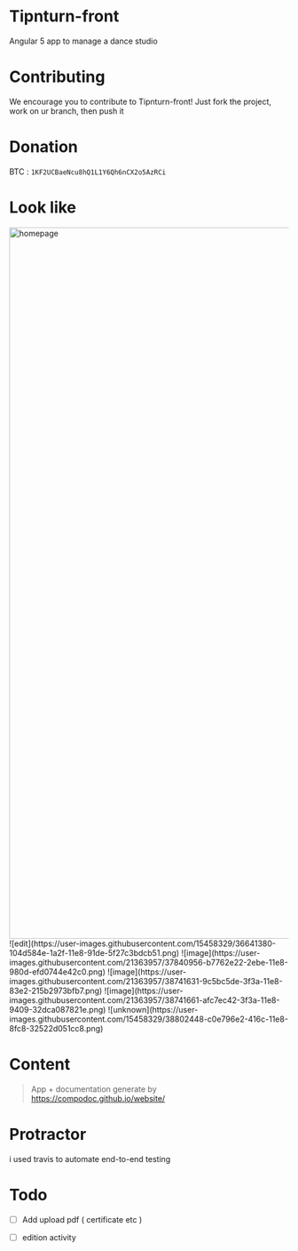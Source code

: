 # Tipnturn-front
Angular 5 app to manage a dance studio

# Contributing

We encourage you to contribute to Tipnturn-front!
Just fork the project, work on ur branch, then push it

# Donation 

BTC : `1KF2UCBaeNcu8hQ1L1Y6Qh6nCX2o5AzRCi`

# Look like

<img width="1280" alt="homepage" src="https://user-images.githubusercontent.com/15458329/43040538-893f8710-8d46-11e8-9da3-336ef18062f6.png">
![edit](https://user-images.githubusercontent.com/15458329/36641380-104d584e-1a2f-11e8-91de-5f27c3bdcb51.png)
![image](https://user-images.githubusercontent.com/21363957/37840956-b7762e22-2ebe-11e8-980d-efd0744e42c0.png)
![image](https://user-images.githubusercontent.com/21363957/38741631-9c5bc5de-3f3a-11e8-83e2-215b2973bfb7.png)
![image](https://user-images.githubusercontent.com/21363957/38741661-afc7ec42-3f3a-11e8-9409-32dca087821e.png)
![unknown](https://user-images.githubusercontent.com/15458329/38802448-c0e796e2-416c-11e8-8fc8-32522d051cc8.png)



# Content #

> App + documentation generate by https://compodoc.github.io/website/

# Protractor  #

i used travis to automate end-to-end testing

# Todo #

- [ ] Add upload pdf ( certificate etc )
- [ ] edition activity


